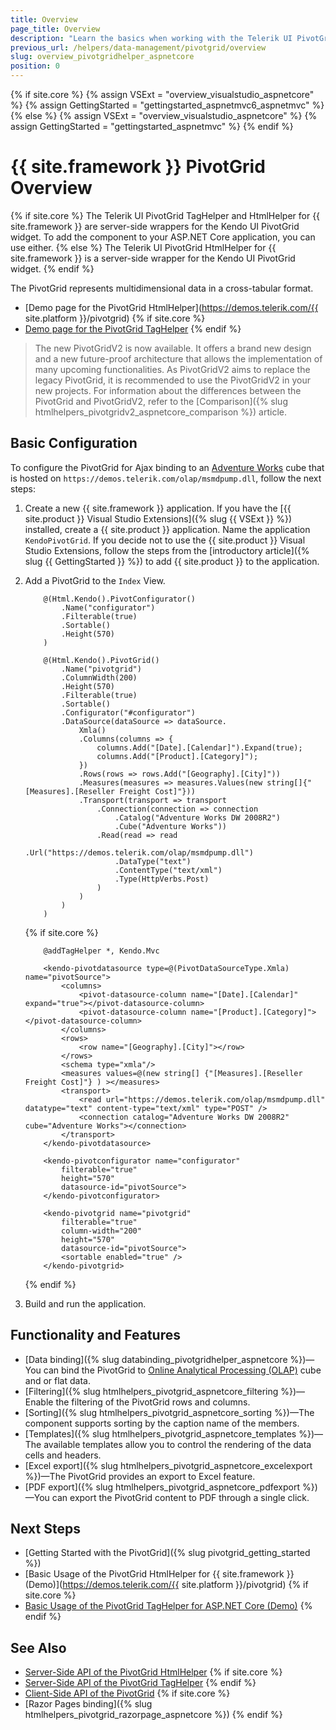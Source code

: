 ```yaml
---
title: Overview
page_title: Overview
description: "Learn the basics when working with the Telerik UI PivotGrid component for {{ site.framework }}."
previous_url: /helpers/data-management/pivotgrid/overview
slug: overview_pivotgridhelper_aspnetcore
position: 0
---
```

{% if site.core %}
    {% assign VSExt = "overview_visualstudio_aspnetcore" %}
    {% assign GettingStarted = "gettingstarted_aspnetmvc6_aspnetmvc" %}
{% else %}
    {% assign VSExt = "overview_visualstudio_aspnetcore" %}
    {% assign GettingStarted = "gettingstarted_aspnetmvc" %}
{% endif %}

# {{ site.framework }} PivotGrid Overview

{% if site.core %}
The Telerik UI PivotGrid TagHelper and HtmlHelper for {{ site.framework }} are server-side wrappers for the Kendo UI PivotGrid widget. To add the component to your ASP.NET Core application, you can use either.
{% else %}
The Telerik UI PivotGrid HtmlHelper for {{ site.framework }} is a server-side wrapper for the Kendo UI PivotGrid widget.
{% endif %}

The PivotGrid represents multidimensional data in a cross-tabular format.

* [Demo page for the PivotGrid HtmlHelper](https://demos.telerik.com/{{ site.platform }}/pivotgrid)
{% if site.core %}
* [Demo page for the PivotGrid TagHelper](https://demos.telerik.com/aspnet-core/pivotgrid/tag-helper)
{% endif %}

> The new PivotGridV2 is now available. It offers a brand new design and a new future-proof architecture that allows the implementation of many upcoming functionalities. As PivotGridV2 aims to replace the legacy PivotGrid, it is recommended to use the PivotGridV2 in your new projects. For information about the differences between the PivotGrid and PivotGridV2, refer to the [Comparison]({% slug htmlhelpers_pivotgridv2_aspnetcore_comparison %}) article.

## Basic Configuration

To configure the PivotGrid for Ajax binding to an [Adventure Works](https://learn.microsoft.com/en-us/analysis-services/multidimensional-tutorial/multidimensional-modeling-adventure-works-tutorial?view=asallproducts-allversions) cube that is hosted on `https://demos.telerik.com/olap/msmdpump.dll`, follow the next steps:

1. Create a new {{ site.framework }} application. If you have the [{{ site.product }} Visual Studio Extensions]({% slug {{ VSExt }} %}) installed, create a {{ site.product }} application. Name the application `KendoPivotGrid`. If you decide not to use the {{ site.product }} Visual Studio Extensions, follow the steps from the [introductory article]({% slug {{ GettingStarted }} %}) to add {{ site.product }} to the application.

1. Add a PivotGrid to the `Index` View.

    ```HtmlHelper
        @(Html.Kendo().PivotConfigurator()
            .Name("configurator")
            .Filterable(true)
            .Sortable()
            .Height(570)
        )

        @(Html.Kendo().PivotGrid()
            .Name("pivotgrid")
            .ColumnWidth(200)
            .Height(570)
            .Filterable(true)
            .Sortable()
            .Configurator("#configurator")
            .DataSource(dataSource => dataSource.
                Xmla()
                .Columns(columns => {
                    columns.Add("[Date].[Calendar]").Expand(true);
                    columns.Add("[Product].[Category]");
                })
                .Rows(rows => rows.Add("[Geography].[City]"))
                .Measures(measures => measures.Values(new string[]{"[Measures].[Reseller Freight Cost]"}))
                .Transport(transport => transport
                    .Connection(connection => connection
                        .Catalog("Adventure Works DW 2008R2")
                        .Cube("Adventure Works"))
                    .Read(read => read
                        .Url("https://demos.telerik.com/olap/msmdpump.dll")
                        .DataType("text")
                        .ContentType("text/xml")
                        .Type(HttpVerbs.Post)
                    )
                )
            )
        )
    ```
    {% if site.core %}
    ```TagHelper
        @addTagHelper *, Kendo.Mvc

        <kendo-pivotdatasource type=@(PivotDataSourceType.Xmla) name="pivotSource">
            <columns>
                <pivot-datasource-column name="[Date].[Calendar]" expand="true"></pivot-datasource-column>
                <pivot-datasource-column name="[Product].[Category]"></pivot-datasource-column>
            </columns>
            <rows>
                <row name="[Geography].[City]"></row>
            </rows>
            <schema type="xmla"/>
            <measures values=@(new string[] {"[Measures].[Reseller Freight Cost]"} ) ></measures>
            <transport>
                <read url="https://demos.telerik.com/olap/msmdpump.dll" datatype="text" content-type="text/xml" type="POST" />
                <connection catalog="Adventure Works DW 2008R2" cube="Adventure Works"></connection>
            </transport>
        </kendo-pivotdatasource>

        <kendo-pivotconfigurator name="configurator" 
            filterable="true" 
            height="570" 
            datasource-id="pivotSource">
        </kendo-pivotconfigurator>

        <kendo-pivotgrid name="pivotgrid"
            filterable="true" 
            column-width="200" 
            height="570"
            datasource-id="pivotSource">
            <sortable enabled="true" />
        </kendo-pivotgrid>
    ```
    {% endif %}

1. Build and run the application.

## Functionality and Features

* [Data binding]({% slug databinding_pivotgridhelper_aspnetcore %})&mdash;You can bind the PivotGrid to [Online Analytical Processing (OLAP)](https://learn.microsoft.com/en-us/previous-versions/sql/sql-server-2005/ms175367(v=sql.90)) cube and or flat data.
* [Filtering]({% slug htmlhelpers_pivotgrid_aspnetcore_filtering %})&mdash;Enable the filtering of the PivotGrid rows and columns.
* [Sorting]({% slug htmlhelpers_pivotgrid_aspnetcore_sorting %})&mdash;The component supports sorting by the caption name of the members. 
* [Templates]({% slug htmlhelpers_pivotgrid_aspnetcore_templates %})&mdash;The available templates allow you to control the rendering of the data cells and headers.
* [Excel export]({% slug htmlhelpers_pivotgrid_aspnetcore_excelexport %})&mdash;The PivotGrid provides an export to Excel feature.
* [PDF export]({% slug htmlhelpers_pivotgrid_aspnetcore_pdfexport %})&mdash;You can export the PivotGrid content to PDF through a single click.

## Next Steps

* [Getting Started with the PivotGrid]({% slug pivotgrid_getting_started %})
* [Basic Usage of the PivotGrid HtmlHelper for {{ site.framework }} (Demo)](https://demos.telerik.com/{{ site.platform }}/pivotgrid)
{% if site.core %}
* [Basic Usage of the PivotGrid TagHelper for ASP.NET Core (Demo)](https://demos.telerik.com/aspnet-core/pivotgrid/tag-helper)
{% endif %}

## See Also

* [Server-Side API of the PivotGrid HtmlHelper](/api/pivotgrid)
{% if site.core %}
* [Server-Side API of the PivotGrid TagHelper](/api/taghelpers/pivotgrid)
{% endif %}
* [Client-Side API of the PivotGrid](https://docs.telerik.com/kendo-ui/api/javascript/ui/pivotgrid)
{% if site.core %}
* [Razor Pages binding]({% slug htmlhelpers_pivotgrid_razorpage_aspnetcore %})
{% endif %}

